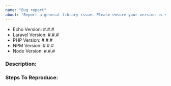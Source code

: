 ```yaml
---
name: "Bug report"
about: 'Report a general library issue. Please ensure your version is still supported: https://laravel.com/docs/releases#support-policy'
---
```


- Echo Version: #.#.#
- Laravel Version: #.#.#
- PHP Version: #.#.#
- NPM Version: #.#.#
- Node Version: #.#.#

### Description:


### Steps To Reproduce:
